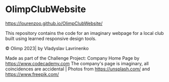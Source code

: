 # OlimpClubWebsite
https://lourenzoo.github.io/OlimpClubWebsite/

This repository contains the code for an imaginary webpage for a local club built using learned responsive design tools. 

 © Olimp 2023| by Vladyslav Lavrinenko

Made as part of the Challenge Project: Company Home Page by https://www.codecademy.com
The company's page is imaginary, all coincidences are accidental | Photos from https://unsplash.com/ and https://www.freepik.com/

	


